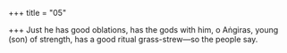 +++
title = "05"

+++
Just he has good oblations, has the gods with him, o Aṅgiras, young  (son) of strength,
has a good ritual grass-strew—so the people say.